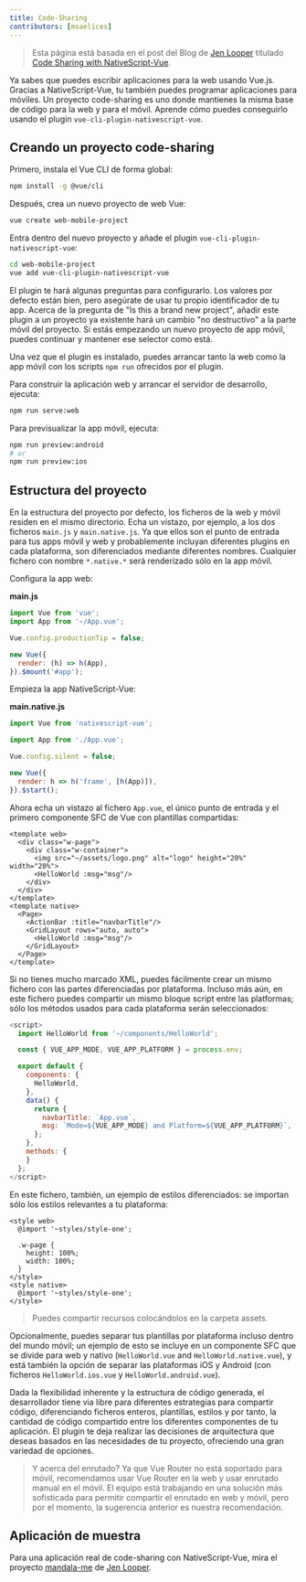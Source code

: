 ```yaml
---
title: Code-Sharing
contributors: [msaelices]
---
```


> Esta página está basada en el post del Blog de [Jen Looper](https://twitter.com/jenlooper) titulado [Code Sharing with NativeScript-Vue](https://www.nativescript.org/blog/code-sharing-with-nativescript-vue).

Ya sabes que puedes escribir aplicaciones para la web usando Vue.js. Gracias a NativeScript-Vue, tu también puedes programar aplicaciones para móviles. Un proyecto code-sharing es uno donde mantienes la misma base de código para la web y para el móvil. Aprende cómo puedes conseguirlo usando el plugin `vue-cli-plugin-nativescript-vue`.

## Creando un proyecto code-sharing

Primero, instala el Vue CLI de forma global:

```bash
npm install -g @vue/cli
```

Después, crea un nuevo proyecto de web Vue:

```bash
vue create web-mobile-project
```

Entra dentro del nuevo proyecto y añade el plugin `vue-cli-plugin-nativescript-vue`:

```bash
cd web-mobile-project
vue add vue-cli-plugin-nativescript-vue
```

El plugin te hará algunas preguntas para configurarlo. Los valores por defecto están bien, pero asegúrate de usar tu propio identificador de tu app. Acerca de la pregunta de "Is this a brand new project", añadir este plugin a un proyecto ya existente hará un cambio "no destructivo" a la parte móvil del proyecto. Si estás empezando un nuevo proyecto de app móvil, puedes continuar y mantener ese selector como está.

Una vez que el plugin es instalado, puedes arrancar tanto la web como la app móvil con los scripts `npm run` ofrecidos por el plugin.

Para construir la aplicación web y arrancar el servidor de desarrollo, ejecuta:

```bash
npm run serve:web
```

Para previsualizar la app móvil, ejecuta:

```bash
npm run preview:android
# or
npm run preview:ios
```

## Estructura del proyecto

En la estructura del proyecto por defecto, los ficheros de la web y móvil residen en el mismo directorio. Echa un vistazo, por ejemplo, a los dos ficheros `main.js` y `main.native.js`. Ya que ellos son el punto de entrada para tus apps móvil y web y probablemente incluyan diferentes plugins en cada plataforma, son diferenciados mediante diferentes nombres. Cualquier fichero con nombre ``*.native.*`` será renderizado sólo en la app móvil.

Configura la app web:

**main.js**
```javascript
import Vue from 'vue';
import App from '~/App.vue';

Vue.config.productionTip = false;

new Vue({
  render: (h) => h(App),
}).$mount('#app');
```

Empieza la app NativeScript-Vue:

**main.native.js**
```javascript
import Vue from 'nativescript-vue';

import App from './App.vue';

Vue.config.silent = false;

new Vue({
  render: h => h('frame', [h(App)]),
}).$start();
```

Ahora echa un vistazo al fichero `App.vue`, el único punto de entrada y el primero componente SFC de Vue con plantillas compartidas:

```vue
<template web>
  <div class="w-page">
    <div class="w-container">
      <img src="~/assets/logo.png" alt="logo" height="20%" width="20%">
      <HelloWorld :msg="msg"/>
    </div>
  </div>
</template>
<template native>
  <Page>
    <ActionBar :title="navbarTitle"/>
    <GridLayout rows="auto, auto">
      <HelloWorld :msg="msg"/>
    </GridLayout>
  </Page>
</template>
```

Si no tienes mucho marcado XML, puedes fácilmente crear un mismo fichero con las partes diferenciadas por plataforma. Incluso más aún, en este fichero puedes compartir un mismo bloque script entre las platformas; sólo los métodos usados para cada plataforma serán seleccionados:

```javascript
<script>
  import HelloWorld from '~/components/HelloWorld';

  const { VUE_APP_MODE, VUE_APP_PLATFORM } = process.env;

  export default {
    components: {
      HelloWorld,
    },
    data() {
      return {
        navbarTitle: `App.vue`,
        msg: `Mode=${VUE_APP_MODE} and Platform=${VUE_APP_PLATFORM}`,
      };
    },
    methods: {
    }
  };
</script>
```

En este fichero, también, un ejemplo de estilos diferenciados: se importan sólo los estilos relevantes a tu plataforma:

```vue
<style web>
  @import '~styles/style-one';

  .w-page {
    height: 100%;
    width: 100%;
  }
</style>
<style native>
  @import '~styles/style-one';
</style>
```

> Puedes compartir recursos colocándolos en la carpeta assets.

Opcionalmente, puedes separar tus plantillas por plataforma incluso dentro del mundo móvil; un ejemplo de esto se incluye en un componente SFC que se divide para web y nativo (`HelloWorld.vue` and `HelloWorld.native.vue`), y está también la opción de separar las plataformas iOS y Android (con ficheros `HelloWorld.ios.vue` y `HelloWorld.android.vue`).

Dada la flexibilidad inherente y la estructura de código generada, el desarrollador tiene via libre para diferentes estrategias para compartir código, diferenciando ficheros enteros, plantillas, estilos y por tanto, la cantidad de código compartido entre los diferentes componentes de tu aplicación. El plugin te deja realizar las decisiones de arquitectura que deseas basados en las necesidades de tu proyecto, ofreciendo una gran variedad de opciones.

> Y acerca del enrutado? Ya que Vue Router no está soportado para móvil, recomendamos usar Vue Router en la web y usar enrutado manual en el móvil. El equipo está trabajando en una solución más sofisticada para permitir compartir el enrutado en web y móvil, pero por el momento, la sugerencia anterior es nuestra recomendación.

## Aplicación de muestra

Para una aplicación real de code-sharing con NativeScript-Vue, mira el proyecto [mandala-me](https://github.com/jlooper/mandala-me) de [Jen Looper](https://twitter.com/jenlooper).
